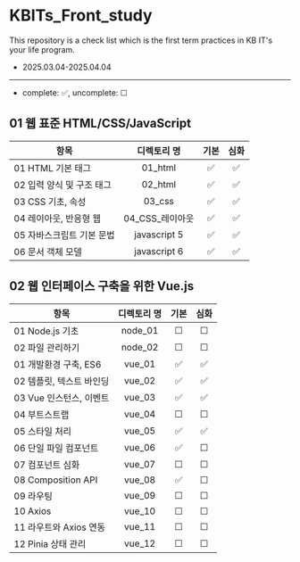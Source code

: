 # KBITs_Front_study
This repository is a check list which is the first term practices in KB IT's your life program.
- 2025.03.04-2025.04.04

---
- complete: ✅, uncomplete: ☐

## 01 웹 표준 HTML/CSS/JavaScript
| 항목 | 디렉토리 명 | 기본 | 심화 |
|------|:----:|:----:|:----:|
| 01 HTML 기본 태그 | 01_html | ✅ | ✅ |
| 02 입력 양식 및 구조 태그 | 02_html |  ✅ | ✅ |
| 03 CSS 기초, 속성 | 03_css |  ✅ | ✅ |
| 04 레이아웃, 반응형 웹 | 04_CSS_레이아웃 |  ✅ | ✅ |
| 05 자바스크립트 기본 문법 | javascript 5 |  ✅ | ✅ |
| 06 문서 객체 모델 | javascript 6 |  ✅ | ✅ |


## 02 웹 인터페이스 구축을 위한 Vue.js
| 항목 | 디렉토리 명 | 기본 | 심화 |
|------|:----:|:----:|:----:|
| 01 Node.js 기초 | node_01 |  ☐ | ☐ |
| 02 파일 관리하기 | node_02 | ☐ | ☐ |
| 01 개발환경 구축, ES6 | vue_01 | ✅ | ✅ |
| 02 템플릿, 텍스트 바인딩 | vue_02 |  ✅ | ✅ |
| 03 Vue 인스턴스, 이벤트 | vue_03 | ✅ | ✅ |
| 04 부트스트랩 | vue_04 | ☐ | ☐ |
| 05 스타일 처리 | vue_05 | ✅ | ✅ |
| 06 단일 파일 컴포넌트 | vue_06 | ✅ | ☐ |
| 07 컴포넌트 심화 | vue_07 | ☐ | ☐ |
| 08 Composition API | vue_08 | ✅ | ☐ |
| 09 라우팅 | vue_09 | ☐ | ☐ |
| 10 Axios | vue_10 | ☐ | ☐ |
| 11 라우트와 Axios 연동 | vue_11 | ☐ | ☐ |
| 12 Pinia 상태 관리 | vue_12 | ☐ | ☐ |
